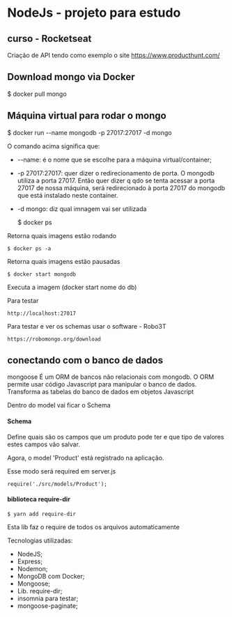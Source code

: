 # NodeJs - projeto para estudo

## curso - Rocketseat

Criação de API tendo como exemplo o site https://www.producthunt.com/

## Download mongo via Docker

\$ docker pull mongo

## Máquina virtual para rodar o mongo

\$ docker run --name mongodb -p 27017:27017 -d mongo

O comando acima significa que:

- --name: é o nome que se escolhe para a máquina virtual/container;

- -p 27017:27017: quer dizer o redirecionamento de porta. O mongodb utiliza a porta 27017. Então quer dizer q qdo se tenta acessar a porta 27017 de nossa máquina, será redirecionado à porta 27017 do mongodb que está instalado neste container.

- -d mongo: diz qual imnagem vai ser utilizada


    $ docker ps

Retorna quais imagens estão rodando

    $ docker ps -a

Retorna quais imagens estão pausadas

    $ docker start mongodb

Executa a imagem (docker start nome do db)

Para testar

    http://localhost:27017

Para testar e ver os schemas usar o software - Robo3T

    https://robomongo.org/download

## conectando com o banco de dados

mongoose
É um ORM de bancos não relacionais com mongodb. O ORM permite usar código Javascript para manipular o banco de dados. Transforma as tabelas do banco de dados em objetos Javascript

Dentro do model vai ficar o Schema

#### Schema

Define quais são os campos que um produto pode ter e que tipo de valores estes campos vão salvar.

Agora, o model 'Product' está registrado na aplicação.

Esse modo será required em server.js

    require('./src/models/Product');

#### biblioteca require-dir

    $ yarn add require-dir

Esta lib faz o require de todos os arquivos automaticamente

Tecnologias utilizadas:

- NodeJS;
- Express;
- Nodemon;
- MongoDB com Docker;
- Mongoose;
- Lib. require-dir;
- insomnia para testar;
- mongoose-paginate;
